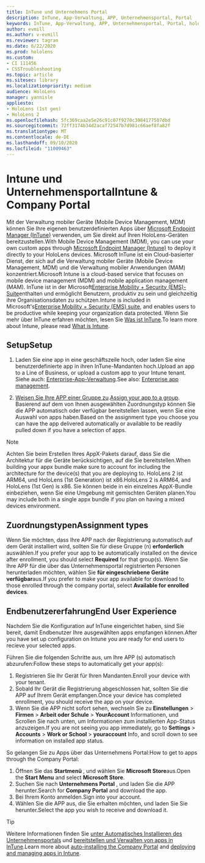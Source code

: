 ```yaml
---
title: InTune und Unternehmens Portal
description: InTune, App-Verwaltung, APP, Unternehmensportal, Portal
keywords: InTune, App-Verwaltung, APP, Unternehmensportal, Portal, hololens
author: evmill
ms.author: v-evmill
ms.reviewer: tagran
ms.date: 6/22/2020
ms.prod: hololens
ms.custom:
- CI 111456
- CSSTroubleshooting
ms.topic: article
ms.sitesec: library
ms.localizationpriority: medium
audience: HoloLens
manager: yannisle
appliesto:
- HoloLens (1st gen)
- HoloLens 2
ms.openlocfilehash: 5fc369caa2e5e26c91c07f9270c3984177507dbd
ms.sourcegitcommit: 72ff3174b34d2acaf72547b7d981c66aef8fa82f
ms.translationtype: MT
ms.contentlocale: de-DE
ms.lasthandoff: 09/10/2020
ms.locfileid: "11009463"
---
```

# <span data-ttu-id="161a3-104">Intune und Unternehmensportal</span><span class="sxs-lookup"><span data-stu-id="161a3-104">Intune & Company Portal</span></span>

<span data-ttu-id="161a3-105">Mit der Verwaltung mobiler Geräte (Mobile Device Management, MDM) können Sie Ihre eigenen benutzerdefinierten Apps über [Microsoft Endpoint Manager (InTune)](https://docs.microsoft.com/intune/windows-holographic-for-business) verwenden, um Sie direkt auf Ihren HoloLens-Geräten bereitzustellen.</span><span class="sxs-lookup"><span data-stu-id="161a3-105">With Mobile Device Management (MDM), you can use your own custom apps through [Microsoft Endpoint Manager (Intune)](https://docs.microsoft.com/intune/windows-holographic-for-business) to deploy it directly to your HoloLens devices.</span></span> <span data-ttu-id="161a3-106">Microsoft InTune ist ein Cloud-basierter Dienst, der sich auf die Verwaltung mobiler Geräte (Mobile Device Management, MDM) und die Verwaltung mobiler Anwendungen (MAM) konzentriert.</span><span class="sxs-lookup"><span data-stu-id="161a3-106">Microsoft Intune is a cloud-based service that focuses on mobile device management (MDM) and mobile application management (MAM).</span></span> <span data-ttu-id="161a3-107">InTune ist in der Microsoft[Enterprise Mobility + Security (EMS)-Suite](https://www.microsoft.com/microsoft-365/enterprise-mobility-security)enthalten und ermöglicht Benutzern, produktiv zu sein und gleichzeitig ihre Organisationsdaten zu schützen.</span><span class="sxs-lookup"><span data-stu-id="161a3-107">Intune is included in Microsoft's[Enterprise Mobility + Security (EMS) suite](https://www.microsoft.com/microsoft-365/enterprise-mobility-security), and enables users to be productive while keeping your organization data protected.</span></span> <span data-ttu-id="161a3-108">Wenn Sie mehr über InTune erfahren möchten, lesen Sie [Was ist InTune](https://docs.microsoft.com/mem/intune/fundamentals/what-is-intune).</span><span class="sxs-lookup"><span data-stu-id="161a3-108">To learn more about Intune, please read [What is Intune](https://docs.microsoft.com/mem/intune/fundamentals/what-is-intune).</span></span>

## <span data-ttu-id="161a3-109">Setup</span><span class="sxs-lookup"><span data-stu-id="161a3-109">Setup</span></span>

1. <span data-ttu-id="161a3-110">Laden Sie eine app in eine geschäftszeile hoch, oder laden Sie eine benutzerdefinierte app in ihren InTune-Mandanten hoch.</span><span class="sxs-lookup"><span data-stu-id="161a3-110">Upload an app to a Line of Business, or upload a custom app to your Intune tenant.</span></span> <span data-ttu-id="161a3-111">Siehe auch: [Enterprise-App-Verwaltung](https://docs.microsoft.com/windows/client-management/mdm/enterprise-app-management).</span><span class="sxs-lookup"><span data-stu-id="161a3-111">See also: [Enterprise app management](https://docs.microsoft.com/windows/client-management/mdm/enterprise-app-management).</span></span>

2. <span data-ttu-id="161a3-112">[Weisen Sie Ihre APP einer Gruppe zu](https://docs.microsoft.com/mem/intune/apps/apps-deploy).</span><span class="sxs-lookup"><span data-stu-id="161a3-112">[Assign your app to a group](https://docs.microsoft.com/mem/intune/apps/apps-deploy).</span></span> <span data-ttu-id="161a3-113">Basierend auf dem von Ihnen ausgewählten Zuordnungstyp können Sie die APP automatisch oder verfügbar bereitstellen lassen, wenn Sie eine Auswahl von apps haben.</span><span class="sxs-lookup"><span data-stu-id="161a3-113">Based on the assignment type you choose you can have the app delivered automatically or available to be readily pulled down if you have a selection of apps.</span></span> 

> [!NOTE] 
> <span data-ttu-id="161a3-114">Achten Sie beim Erstellen Ihres AppX-Pakets darauf, dass Sie die Architektur für die Geräte berücksichtigen, auf die Sie bereitstellen.</span><span class="sxs-lookup"><span data-stu-id="161a3-114">When building your appx bundle make sure to account for including the architecture for the device(s) that you are deploying to.</span></span> <span data-ttu-id="161a3-115">HoloLens 2 ist ARM64, und HoloLens (1st Generation) ist x86.</span><span class="sxs-lookup"><span data-stu-id="161a3-115">HoloLens 2 is ARM64, and HoloLens (1st Gen) is x86.</span></span> <span data-ttu-id="161a3-116">Sie können beide in ein einzelnes AppX-Bundle einbeziehen, wenn Sie eine Umgebung mit gemischten Geräten planen.</span><span class="sxs-lookup"><span data-stu-id="161a3-116">You may include both in a single appx bundle if you plan on having a mixed devices environment.</span></span>

## <span data-ttu-id="161a3-117">Zuordnungstypen</span><span class="sxs-lookup"><span data-stu-id="161a3-117">Assignment types</span></span>

<span data-ttu-id="161a3-118">Wenn Sie möchten, dass Ihre APP nach der Registrierung automatisch auf dem Gerät installiert wird, sollten Sie für diese Gruppe (n) **erforderlich** auswählen.</span><span class="sxs-lookup"><span data-stu-id="161a3-118">If you prefer your app to be automatically installed on the device after enrollment, you should select **Required** for that group(s).</span></span>
<span data-ttu-id="161a3-119">Wenn Sie Ihre APP für die über das Unternehmensportal registrierten Personen herunterladen möchten, wählen Sie **für eingeschriebene Geräte verfügbar**aus.</span><span class="sxs-lookup"><span data-stu-id="161a3-119">If you prefer to make your app available for download to those enrolled through the company portal, select **Available for enrolled devices**.</span></span>


## <span data-ttu-id="161a3-120">Endbenutzererfahrung</span><span class="sxs-lookup"><span data-stu-id="161a3-120">End User Experience</span></span>

<span data-ttu-id="161a3-121">Nachdem Sie die Konfiguration auf InTune eingerichtet haben, sind Sie bereit, damit Endbenutzer Ihre ausgewählten apps empfangen können.</span><span class="sxs-lookup"><span data-stu-id="161a3-121">After you have set up configuration on Intune you are ready for end users to recieve your selected apps.</span></span>

<span data-ttu-id="161a3-122">Führen Sie die folgenden Schritte aus, um Ihre APP (s) automatisch abzurufen:</span><span class="sxs-lookup"><span data-stu-id="161a3-122">Follow these steps to automatically get your app(s):</span></span>
1. <span data-ttu-id="161a3-123">Registrieren Sie Ihr Gerät für Ihren Mandanten.</span><span class="sxs-lookup"><span data-stu-id="161a3-123">Enroll your device with your tenant.</span></span> 
2. <span data-ttu-id="161a3-124">Sobald Ihr Gerät die Registrierung abgeschlossen hat, sollten Sie die APP auf Ihrem Gerät empfangen.</span><span class="sxs-lookup"><span data-stu-id="161a3-124">Once your device has completed enrollment, you should receive the app on your device.</span></span> 
3. <span data-ttu-id="161a3-125">Wenn Sie die APP nicht sofort sehen, wechseln Sie zu **Einstellungen**  >  **Firmen**  >  **Arbeit oder Schule**  >  **YourAccount** Informationen, und Scrollen Sie nach unten, um Informationen zum installierten App-Status anzuzeigen.</span><span class="sxs-lookup"><span data-stu-id="161a3-125">If you are not seeing you app immediately, go to **Settings** > **Accounts** > **Work or School** > **youraccount** Info, and scroll down to see information on installed app status.</span></span>

<span data-ttu-id="161a3-126">So gelangen Sie zu Apps über das Unternehmens Portal:</span><span class="sxs-lookup"><span data-stu-id="161a3-126">How to get to apps through the Company Portal:</span></span>
1. <span data-ttu-id="161a3-127">Öffnen Sie das **Startmenü** , und wählen Sie **Microsoft Store**aus.</span><span class="sxs-lookup"><span data-stu-id="161a3-127">Open the **Start Menu** and select **Microsoft Store**.</span></span> 
2. <span data-ttu-id="161a3-128">Suchen Sie nach **Unternehmens Portal** , und laden Sie die APP herunter.</span><span class="sxs-lookup"><span data-stu-id="161a3-128">Search for **Company Portal** and download the app.</span></span>
3. <span data-ttu-id="161a3-129">Bei Ihrem Konto anmelden.</span><span class="sxs-lookup"><span data-stu-id="161a3-129">Sign into your account.</span></span>
4. <span data-ttu-id="161a3-130">Wählen Sie die APP aus, die Sie erhalten möchten, und laden Sie Sie herunter.</span><span class="sxs-lookup"><span data-stu-id="161a3-130">Select the app you wish to receive and download it.</span></span>

> [!Tip]
> <span data-ttu-id="161a3-131">Weitere Informationen finden Sie [unter Automatisches Installieren des Unternehmensportals](https://docs.microsoft.com/mem/intune/apps/company-portal-app) und [bereitstellen und Verwalten von apps in InTune](https://docs.microsoft.com/mem/intune/fundamentals/windows-holographic-for-business#deploy-and-manage-apps).</span><span class="sxs-lookup"><span data-stu-id="161a3-131">Learn more about [auto-installing the Company Portal](https://docs.microsoft.com/mem/intune/apps/company-portal-app) and [deploying and managing apps in Intune](https://docs.microsoft.com/mem/intune/fundamentals/windows-holographic-for-business#deploy-and-manage-apps).</span></span>
